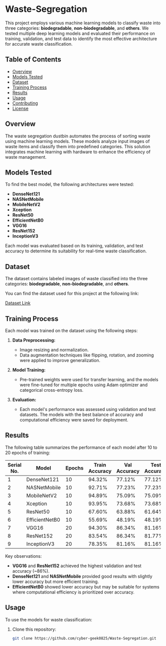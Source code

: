 # Waste-Segregation
This project employs various machine learning models to classify waste into three categories: **biodegradable**, **non-biodegradable**, and **others**. We tested multiple deep learning models and evaluated their performance on training, validation, and test data to identify the most effective architecture for accurate waste classification.

## Table of Contents

- [Overview](#overview)
- [Models Tested](#models-tested)
- [Dataset](#dataset)
- [Training Process](#training-process)
- [Results](#results)
- [Usage](#usage)
- [Contributing](#contributing)
- [License](#license)

## Overview

The waste segregation dustbin automates the process of sorting waste using machine learning models. These models analyze input images of waste items and classify them into predefined categories. This solution integrates machine learning with hardware to enhance the efficiency of waste management.

## Models Tested

To find the best model, the following architectures were tested:

- **DenseNet121**
- **NASNetMobile**
- **MobileNetV2**
- **Xception**
- **ResNet50**
- **EfficientNetB0**
- **VGG16**
- **ResNet152**
- **InceptionV3**

Each model was evaluated based on its training, validation, and test accuracy to determine its suitability for real-time waste classification.

## Dataset

The dataset contains labeled images of waste classified into the three categories: **biodegradable**, **non-biodegradable**, and **others**.

You can find the dataset used for this project at the following link:

[Dataset Link](#)

## Training Process

Each model was trained on the dataset using the following steps:

1. **Data Preprocessing:**
   - Image resizing and normalization.
   - Data augmentation techniques like flipping, rotation, and zooming were applied to improve generalization.
   
2. **Model Training:**
   - Pre-trained weights were used for transfer learning, and the models were fine-tuned for multiple epochs using Adam optimizer and categorical cross-entropy loss.
   
3. **Evaluation:**
   - Each model's performance was assessed using validation and test datasets. The models with the best balance of accuracy and computational efficiency were saved for deployment.

## Results

The following table summarizes the performance of each model after 10 to 20 epochs of training:

| Serial No. | Model          | Epochs | Train Accuracy | Val Accuracy | Test Accuracy |
|------------|----------------|--------|----------------|--------------|---------------|
| 1          | DenseNet121     | 10     | 94.32%         | 77.12%       | 77.12%        |
| 2          | NASNetMobile    | 10     | 92.71%         | 77.23%       | 77.23%        |
| 3          | MobileNetV2     | 10     | 94.89%         | 75.09%       | 75.09%        |
| 4          | Xception        | 10     | 93.95%         | 73.68%       | 73.68%        |
| 5          | ResNet50        | 10     | 67.60%         | 63.88%       | 61.64%        |
| 6          | EfficientNetB0  | 10     | 55.69%         | 48.19%       | 48.19%        |
| 7          | VGG16           | 20     | 94.30%         | 86.34%       | 81.16%        |
| 8          | ResNet152       | 20     | 83.54%         | 86.34%       | 81.77%        |
| 9          | InceptionV3     | 20     | 78.35%         | 81.16%       | 81.16%        |

Key observations:
- **VGG16** and **ResNet152** achieved the highest validation and test accuracy (~86%).
- **DenseNet121** and **NASNetMobile** provided good results with slightly lower accuracy but more efficient training.
- **EfficientNetB0** showed lower accuracy but may be suitable for systems where computational efficiency is prioritized over accuracy.

## Usage

To use the models for waste classification:

1. Clone this repository:
   ```bash
   git clone https://github.com/cyber-geek0825/Waste-Segregation.git
